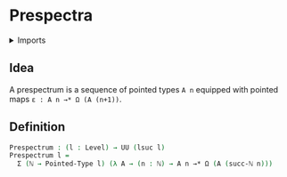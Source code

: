 #  Prespectra

<details><summary>Imports</summary>
```agda
module synthetic-homotopy-theory.prespectra where
open import elementary-number-theory.natural-numbers
open import foundation.dependent-pair-types
open import foundation.universe-levels
open import structured-types.pointed-maps
open import structured-types.pointed-types
open import synthetic-homotopy-theory.loop-spaces
```
</details>

## Idea

A prespectrum is a sequence of pointed types `A n` equipped with pointed maps `ε : A n →* Ω (A (n+1))`.

## Definition

```agda
Prespectrum : (l : Level) → UU (lsuc l)
Prespectrum l =
  Σ (ℕ → Pointed-Type l) (λ A → (n : ℕ) → A n →* Ω (A (succ-ℕ n)))
```
